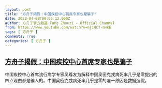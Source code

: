 ```yaml
---
layout: post
title: "方舟子揭假：中国疾控中心首席专家也是骗子"
date: 2022-04-08T00:05:12.000Z
author: 方舟子官方频道 Fang Zhouzi - Official Channel
from: https://www.youtube.com/watch?v=mjCHCT-mHkE
tags: [ 方舟子 ]
comments: True
categories: [ 方舟子 ]
---
```

<!--1649376312000-->
[方舟子揭假：中国疾控中心首席专家也是骗子](https://www.youtube.com/watch?v=mjCHCT-mHkE)
------

<div>
中国疾控中心首席流行病学专家吴尊友为解释中国奥密克戎病死率几乎是零提出的四点理由都是骗人的。中国奥密克戎病死率几乎是零的唯一原因是数据造假。
</div>
